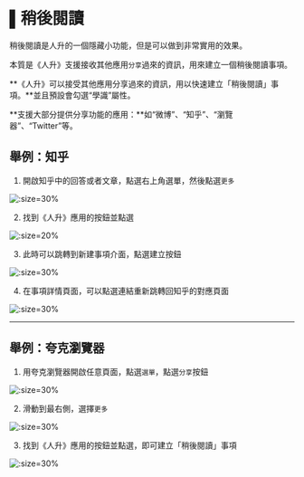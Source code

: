 # ▌稍後閱讀

稍後閱讀是人升的一個隱藏小功能，但是可以做到非常實用的效果。

本質是《人升》支援接收其他應用`分享`過來的資訊，用來建立一個稍後閱讀事項。


**《人升》可以接受其他應用分享過來的資訊，用以快速建立「稍後閱讀」事項。**並且預設會勾選“學識”屬性。

**支援大部分提供分享功能的應用：**如“微博”、“知乎”、“瀏覽器”、“Twitter”等。

## 舉例：知乎

1. 開啟知乎中的回答或者文章，點選右上角選單，然後點選`更多`

![](_media/tasks/read_it_later_01.jpg ':size=30%')

2. 找到《人升》應用的按鈕並點選

![](_media/tasks/read_it_later_02.jpg ':size=20%')

3. 此時可以跳轉到新建事項介面，點選建立按鈕

![](_media/tasks/read_it_later_03.jpg ':size=30%')


4. 在事項詳情頁面，可以點選連結重新跳轉回知乎的對應頁面


![](_media/tasks/read_it_later_04.jpg ':size=30%')

---

## 舉例：夸克瀏覽器

1. 用夸克瀏覽器開啟任意頁面，點選`選單`，點選`分享`按鈕

![](_media/tasks/read_it_later_05.jpg ':size=30%')

2. 滑動到最右側，選擇`更多`

![](_media/tasks/read_it_later_06.jpg ':size=30%')

3. 找到《人升》應用的按鈕並點選，即可建立「稍後閱讀」事項

![](_media/tasks/read_it_later_07.jpg ':size=30%')

